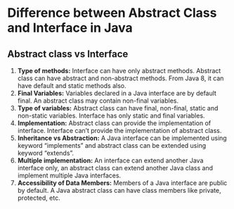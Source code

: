 # Difference between Abstract Class and Interface in Java

## **Abstract class vs Interface**

1. **Type of methods:**
   Interface can have only abstract methods. Abstract class can have abstract and non-abstract methods. From Java 8, it can have default and static methods also.
2. **Final Variables:**
   Variables declared in a Java interface are by default final. An abstract class may contain non-final variables.
3. **Type of variables:**
   Abstract class can have final, non-final, static and non-static variables. Interface has only static and final variables.
4. **Implementation:**
   Abstract class can provide the implementation of interface. Interface can’t provide the implementation of abstract class.
5. **Inheritance vs Abstraction:**
   A Java interface can be implemented using keyword “implements” and abstract class can be extended using keyword “extends”.
6. **Multiple implementation:**
   An interface can extend another Java interface only, an abstract class can extend another Java class and implement multiple Java interfaces.
7. **Accessibility of Data Members:**
   Members of a Java interface are public by default. A Java abstract class can have class members like private, protected, etc.



